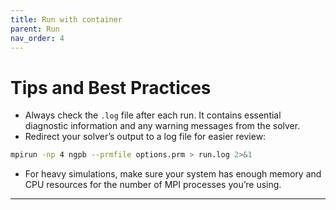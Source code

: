 ```yaml
---
title: Run with container
parent: Run
nav_order: 4
---
```


# Tips and Best Practices

- Always check the `.log` file after each run. It contains essential diagnostic information and any warning messages from the solver.
- Redirect your solver’s output to a log file for easier review:
```bash
mpirun -np 4 ngpb --prmfile options.prm > run.log 2>&1
```
- For heavy simulations, make sure your system has enough memory and CPU resources for the number of MPI processes you’re using.

---
